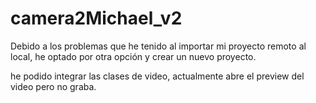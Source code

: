 
camera2Michael_v2
===================================

Debido a los problemas que he tenido al importar mi proyecto remoto al local, he optado por otra opción y crear un nuevo proyecto.

he podido integrar las clases de video, actualmente abre el preview del video pero no graba.


